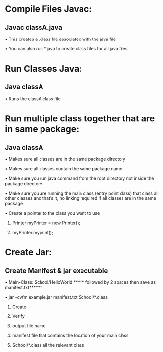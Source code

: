# Compile Files Javac:

## Javac classA.java

•	This creates a .class file associated with the java file

•	You can also run *.java to create class files for all java files


# Run Classes Java:

## Java classA

•	Runs the classA.class file


# Run multiple class together that are in same package:

## Java classA

•	Makes sure all classes are in the same package directory

•	Makes sure all classes contain the same package name

•	Make sure you run java command from the root directory not inside the package directory

•	Make sure you are running the main class (entry point class) that class all other classes and that’s it, no linking required if all classes are in the same package

•	Create a pointer to the class you want to use

1.	Printer myPrinter = new Printer();

2.	myPrinter.myprint();

# Create Jar:

## Create Manifest & jar executable

•	Main-Class: School/HelloWorld      ***** followed by 2 spaces then save as manifest.txt******

•	jar -cvfm example.jar manifest.txt School/*.class

1.	Create

2.	Verify

3.	output file name

4.	manifest file that contains the location of your main class

5.	School/*.class all the relevant class
